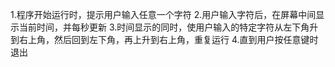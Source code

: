 1.程序开始运行时，提示用户输入任意一个字符
	2.用户输入字符后，在屏幕中间显示当前时间，并每秒更新
	3.时间显示的同时，使用户输入的特定字符从左下角升到右上角，然后回到左下角，再上升到右上角，重复运行
	4.直到用户按任意键时退出
